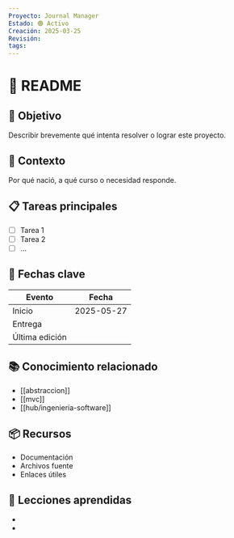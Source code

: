 ```yaml
---
Proyecto: Journal Manager
Estado: 🟢 Activo
Creación: 2025-03-25
Revisión: 
tags:
---
```

# 🚀 README

## 🎯 Objetivo
Describir brevemente qué intenta resolver o lograr este proyecto.

## 🧩 Contexto
Por qué nació, a qué curso o necesidad responde.

## 📋 Tareas principales
- [ ] Tarea 1
- [ ] Tarea 2
- [ ] …

## 📅 Fechas clave
| Evento       | Fecha       |
|--------------|-------------|
| Inicio       | 2025-05-27    |
| Entrega      |             |
| Última edición |           |

## 📚 Conocimiento relacionado
- [[abstraccion]]
- [[mvc]]
- [[hub/ingenieria-software]]

## 📦 Recursos
- Documentación
- Archivos fuente
- Enlaces útiles

## 🧠 Lecciones aprendidas
- 
- 
